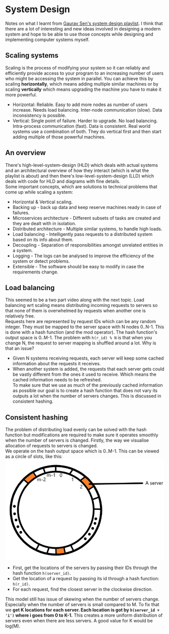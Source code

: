 # System Design
Notes on what I learnt from [Gaurav Sen's system design playlist](https://www.youtube.com/playlist?list=PLMCXHnjXnTnvo6alSjVkgxV-VH6EPyvoX). I think that there are a lot of interesting and new ideas involved in designing a modern system and hope to be able to use those concepts while designing and implementing computer systems myself.  

## Scaling systems
Scaling is the process of modifying your system so it can reliably and efficiently provide access to your program to an increasing number of users who might be accessing the system in parallel. You can achieve this by scaling **horizontally**, which means adding multiple similar machines or by scaling **vertically** which means upgrading the machine you have to make it more powerful.  
* Horizontal: Reliable. Easy to add more nodes as number of users increase. Needs load balancing. Inter-node communication (slow). Data inconsistency is possible.
* Vertical: Single point of failure. Harder to upgrade. No load balancing. Intra-process communication (fast). Data is consistent.
Real world systems use a combination of both. They do vertical first and then start adding multiple of those powerful machines.

## An overview
There's high-level-system-design (HLD) which deals with actual systems and an architectural overview of how they interact (which is what the playlist is about) and then there's low-level-system-design (LLD) which deals with code for HLD and diagrams with fine details.  
Some important concepts, which are solutions to technical problems that come up while scaling a system:
* Horizontal & Vertical scaling.
* Backing up - back up data and keep reserve machines ready in case of failures.
* Microservices architecture - Different subsets of tasks are created and they are dealt with in isolation.
* Distributed architecture - Multiple similar systems, to handle high loads.
* Load balancing - Intelligently pass requests to a distributed system based on its info about them.
* Decoupling - Separation of responsibilities amongst unrelated entities in a system.
* Logging - The logs can be analysed to improve the efficiency of the system or detect problems.
* Extensible - The software should be easy to modify in case the requirements change.

## Load balancing
This seemed to be a two part video along with the next topic. Load balancing wrt scaling means distributing incoming requests to servers so that none of them is overwhelmed by requests when another one is relatively free.  
Requests here are represented by request IDs which can be any random integer. They must be mapped to the server space with N nodes 0..N-1. This is done with a hash function (and the mod operator). The hash function's output space is 0..M-1. The problem with `h(r_id) % N` is that when you change N, the request to server mapping is shuffled around a lot. Why is that an issue?
* Given N systems receiving requests, each server will keep some cached information about the requests it receives.
* When another system is added, the requests that each server gets could be vastly different from the ones it used to receive. Which means the cached information needs to be refreshed.  
To make sure that we use as much of the previously cached information as possible our goal is to create a hash function that does not vary its outputs a lot when the number of servers changes. This is discussed in consistent hashing.

## Consistent hashing
The problem of distributing load evenly can be solved with the hash function but modifications are required to make sure it operates smoothly when the number of servers is changed. Firstly, the way we visualise allocation of requests to servers is changed.  
We operate on the hash output space which is 0..M-1. This can be viewed as a circle of slots, like this:
![Consistent hashing circle](./images/consistent_hashing_circle.png)

* First, get the locations of the servers by passing their IDs through the hash function `h(server_id)`.
* Get the location of a request by passing its id through a hash function: `h(r_id)`.
* For each request, find the closest server in the clockwise direction.

This model still has issue of skewing when the number of servers change. Especially when the number of servers is small compared to M. To fix that we **get K locations for each server. Each location is got by `h(server_id + 'i')` where i goes from 0 to K-1.** This creates a more uniform distribution of servers even when there are less servers. A good value for K would be log(M).
